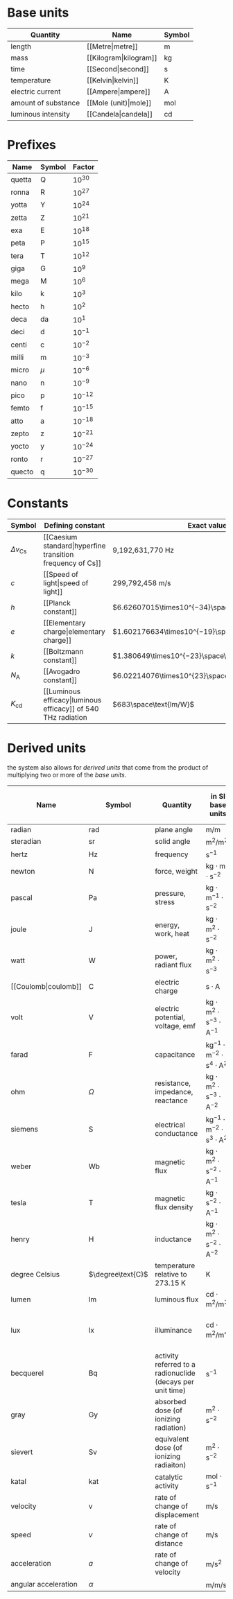 
# Base units
| Quantity | Name | Symbol |
| ---- | ---- | ---- |
| length | [[Metre\|metre]] | $\text{m}$ |
| mass | [[Kilogram\|kilogram]] | $\text{kg}$ |
| time | [[Second\|second]] | $\text{s}$ |
| temperature | [[Kelvin\|kelvin]] | $\text{K}$ |
| electric current | [[Ampere\|ampere]] | $\text{A}$ |
| amount of substance | [[Mole (unit)\|mole]] | $\text{mol}$ |
| luminous intensity | [[Candela\|candela]] | $\text{cd}$ |
# Prefixes
| Name | Symbol | Factor |
| ---- | ---- | ---- |
| quetta | $\text{Q}$ | $10^{30}$ |
| ronna | $\text{R}$ | $10^{27}$ |
| yotta | $\text{Y}$ | $10^{24}$ |
| zetta | $\text{Z}$ | $10^{21}$ |
| exa | $\text{E}$ | $10^{18}$ |
| peta | $\text{P}$ | $10^{15}$ |
| tera | $\text{T}$ | $10^{12}$ |
| giga | $\text{G}$ | $10^{9}$ |
| mega | $\text{M}$ | $10^{6}$ |
| kilo | $\text{k}$ | $10^{3}$ |
| hecto | $\text{h}$ | $10^{2}$ |
| deca | $\text{da}$ | $10^{1}$ |
| deci | $\text{d}$ | $10^{-1}$ |
| centi | $\text{c}$ | $10^{-2}$ |
| milli | $\text{m}$ | $10^{-3}$ |
| micro | $\mu$ | $10^{-6}$ |
| nano | $\text{n}$ | $10^{-9}$ |
| pico | $\text{p}$ | $10^{-12}$ |
| femto | $\text{f}$ | $10^{-15}$ |
| atto | $\text{a}$ | $10^{-18}$ |
| zepto | $\text{z}$ | $10^{-21}$ |
| yocto | $\text{y}$ | $10^{-24}$ |
| ronto | $\text{r}$ | $10^{-27}$ |
| quecto | $\text{q}$ | $10^{-30}$ |
# Constants
| Symbol | Defining constant | Exact value |
| ---- | ---- | ---- |
| $\Delta v_{\text{Cs}}$ | [[Caesium standard\|hyperfine transition frequency of Cs]] | 9,192,631,770 Hz |
| $c$ | [[Speed of light\|speed of light]] | 299,792,458 m/s |
| $h$ | [[Planck constant]] | $6.62607015\times10^{−34}\space\text{J}\cdot\text{s}$ |
| $e$ | [[Elementary charge\|elementary charge]] | $1.602176634\times10^{−19}\space\text{C}$ |
| $k$ | [[Boltzmann constant]] | $1.380649\times10^{−23}\space\text{J/K}$ |
| $N_\text{A}$ | [[Avogadro constant]] | $6.02214076\times10^{23}\space\text{mol}^{-1}$ |
| $K_\text{cd}$ | [[Luminous efficacy\|luminous efficacy]] of 540 THz radiation | $683\space\text{lm/W}$ |
# Derived units

the system also allows for *derived units* that come from the product of multiplying two or more of the *base units*.

| Name | Symbol | Quantity | in SI base units | in other SI units |
| ---- | ---- | ---- | ---- | ---- |
| radian | $\text{rad}$ | plane angle | $\text{m}/\text{m}$ | 1 |
| steradian | $\text{sr}$ | solid angle | $\text{m}^2/\text{m}^2$ | 1 |
| hertz | $\text{Hz}$ | frequency | $\text{s}^{-1}$ |  |
| newton | $\text{N}$ | force, weight | $\text{kg}\cdot\text{m}\cdot\text{s}^{-2}$ |  |
| pascal | $\text{Pa}$ | pressure, stress | $\text{kg}\cdot\text{m}^{-1}\cdot\text{s}^{-2}$ | $\text{N}/\text{m}^{2}=\text{J}/\text{m}^{3}$ |
| joule | $\text{J}$ | energy, work, heat | $\text{kg}\cdot\text{m}^{2}\cdot\text{s}^{-2}$ | $\text{N}\cdot\text{m}=\text{Pa}\cdot\text{m}^{3}$ |
| watt | $\text{W}$ | power, radiant flux | $\text{kg}\cdot\text{m}^{2}\cdot\text{s}^{-3}$ | $\text{J}/\text{s}$ |
| [[Coulomb\|coulomb]] | $\text{C}$ | electric charge | $\text{s}\cdot\text{A}$ |  |
| volt | $\text{V}$ | electric potential, voltage, emf | $\text{kg}\cdot\text{m}^{2}\cdot\text{s}^{-3}\cdot\text{A}^{-1}$ | $\text{W}/\text{A}=\text{J}/\text{C}$ |
| farad | $\text{F}$ | capacitance | $\text{kg}^{-1}\cdot\text{m}^{-2}\cdot\text{s}^{4}\cdot\text{A}^{2}$ | $\text{C}/\text{V}=\text{C}^{2}/\text{J}$ |
| ohm | $\Omega$ | resistance, impedance, reactance | $\text{kg}\cdot\text{m}^{2}\cdot\text{s}^{-3}\cdot\text{A}^{-2}$ | $\text{V}/\text{A}=\text{J}\cdot\text{s}/\text{C}^{2}$ |
| siemens | $\text{S}$ | electrical conductance | $\text{kg}^{-1}\cdot\text{m}^{-2}\cdot\text{s}^{3}\cdot\text{A}^{2}$ | $\Omega^{-1}$ |
| weber | $\text{Wb}$ | magnetic flux | $\text{kg}\cdot\text{m}^{2}\cdot\text{s}^{-2}\cdot\text{A}^{-1}$ | $\text{V}\cdot\text{s}$ |
| tesla | $\text{T}$ | magnetic flux density | $\text{kg}\cdot\text{s}^{-2}\cdot\text{A}^{-1}$ | $\text{Wb}/\text{m}^{2}$ |
| henry | $\text{H}$ | inductance | $\text{kg}\cdot\text{m}^{2}\cdot\text{s}^{-2}\cdot\text{A}^{-2}$ | $\text{Wb}/\text{A}$ |
| degree Celsius | $\degree\text{C}$ | temperature relative to $273.15\text{ K}$ | $\text{K}$ |  |
| lumen | $\text{lm}$ | luminous flux | $\text{cd}\cdot\text{m}^{2}/\text{m}^{2}$ | $\text{cd}\cdot\text{sr}$ |
| lux | $\text{lx}$ | illuminance | $\text{cd}\cdot\text{m}^{2}/\text{m}^{4}$ | $\text{lm}/\text{m}^{2}=\text{cd}\cdot\text{sr}\cdot\text{m}^{-2}$ |
| becquerel | $\text{Bq}$ | activity referred to a radionuclide (decays per unit time) | $\text{s}^{-1}$ |  |
| gray | $\text{Gy}$ | absorbed dose (of ionizing radiation) | $\text{m}^{2}\cdot\text{s}^{-2}$ | $\text{J}/\text{kg}$ |
| sievert | $\text{Sv}$ | equivalent dose (of ionizing radiaiton) | $\text{m}^{2}\cdot\text{s}^{-2}$ | $\text{J}/\text{kg}$ |
| katal | $\text{kat}$ | catalytic activity | $\text{mol}\cdot\text{s}^{-1}$ |  |
| velocity | $\text{v}$ | rate of change of displacement | $\text{m}/\text{s}$ |  |
| speed | $v$ | rate of change of distance | $\text{m}/\text{s}$ |  |
| acceleration | $a$ | rate of change of velocity | $\text{m}/\text{s}^2$ |  |
| angular acceleration | $\alpha$ |  | $\text{m}/\text{m}/\text{s}^{2}$ | $\text{rad}/\text{s}^{2}$ |
